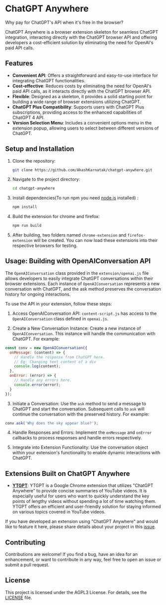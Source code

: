 # ChatGPT Anywhere

Why pay for ChatGPT's API when it's free in the browser?

ChatGPT Anywhere is a browser extension skeleton for seamless ChatGPT integration, interacting directly with
the ChatGPT browser API and offering developers a cost-efficient solution by eliminating the need for OpenAI's
paid API calls.

## Features
* **Convenient API**: Offers a straightforward and easy-to-use interface for integrating ChatGPT functionalities.
* **Cost-effective**: Reduces costs by eliminating the need for OpenAI's paid API calls, as it interacts directly with the ChatGPT browser API.
* **Flexible**: Designed as a skeleton, it provides a solid starting point for building a wide range of browser extensions utilizing ChatGPT.
* **ChatGPT Plus Compatibility**: Supports users with ChatGPT Plus subscriptions, providing access to the enhanced capabilities of ChatGPT 4 API.
* **Version Selection Menu**: Includes a convenient options menu in the extension popup, allowing users to select between different versions of ChatGPT.

## Setup and Installation

1. Clone the repository:

   ```bash
   git clone https://github.com/AkashKarnatak/chatgpt-anywhere.git
   ```

2. Navigate to the project directory:

   ```bash
   cd chatgpt-anywhere
   ```

3. Install dependencies(To run npm you need [node.js](https://nodejs.org/en/download) installed) :

   ```bash
   npm install
   ```

4. Build the extension for chrome and firefox:

   ```bash
   npm run build
   ```

5. After building, two folders named `chrome-extension` and `firefox-extension` will
be created. You can now load these extensions into their respective browsers
for testing.

## Usage: Building with OpenAIConversation API
The `OpenAIConversation` class provided in the `extension/openai.js` file allows
developers to easily integrate ChatGPT conversations within their browser
extensions. Each instance of `OpenAIConversation` represents a new conversation
with ChatGPT, and the ask method preserves the conversation history for ongoing
interactions.

To use the API in your extension, follow these steps:

1. Access OpenAIConversation API:
`content-script.js` has access to the `OpenAIConversation` class defined in
`openai.js`.

2. Create a New Conversation Instance:
Create a new instance of `OpenAIConversation`. This instance will handle the
communication with ChatGPT. For example:

```js
const conv = new OpenAIConversation({
  onMessage: (content) => {
    // Handle the response from ChatGPT here.
    // Eg: Changing text content of a div
    console.log(content);
  },
  onError: (error) => {
    // Handle any errors here.
    console.error(error);
  }
});
```

3. Initiate a Conversation:
Use the `ask` method to send a message to ChatGPT and start the conversation.
Subsequent calls to `ask` will continue the conversation with the preserved history.
For example:

```js
conv.ask('Why does the sky appear blue?');
```

4. Handle Responses and Errors:
Implement the `onMessage` and `onError` callbacks to process responses and
handle errors respectively.

5. Integrate into Extension Functionality:
Use the conversation object within your extension's functionality to enable
dynamic interactions with ChatGPT.

## Extensions Built on ChatGPT Anywhere

* [**YTGPT**](https://github.com/akashKarnatak/ytgpt): YTGPT is a Google Chrome extension that utilizes "ChatGPT Anywhere" to provide concise summaries of YouTube videos. It is especially useful for users who want to quickly understand the key points of lengthy videos without spending a lot of time watching them. YTGPT offers an efficient and user-friendly solution for staying informed on various topics covered in YouTube videos.

If you have developed an extension using "ChatGPT Anywhere" and would like to
feature it here, please share details about your project in this [issue](https://github.com/AkashKarnatak/chatgpt-anywhere/issues/1).

## Contributing

Contributions are welcome! If you find a bug, have an idea for an enhancement, or want to contribute in any way, feel free to open an issue or submit a pull request.

## License

This project is licensed under the AGPL3 License. For details, see the [LICENSE](LICENSE) file.
